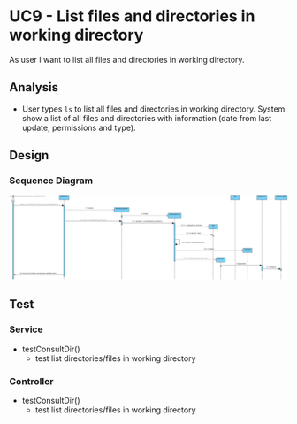 # UC9 - List files and directories in working directory

As user I want to list all files and directories in working directory.

## Analysis

- User types `ls` to list all files and directories in working directory. System show a list of all files and directories with information (date from last update, permissions and type).

## Design

### Sequence Diagram

![uc9-sd](SD_UC9.jpg)

## Test

### Service

- testConsultDir()
    - test list directories/files in working directory

### Controller

- testConsultDir()
    - test list directories/files in working directory
